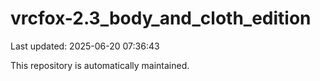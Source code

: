 # vrcfox-2.3_body_and_cloth_edition

Last updated: 2025-06-20 07:36:43

This repository is automatically maintained.
